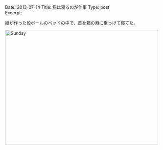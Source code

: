 Date: 2013-07-14 
Title: 猫は寝るのが仕事
Type: post  
Excerpt:   

娘が作った段ボールのベッドの中で、首を箱の淵に乗っけて寝てた。

<a href="http://www.flickr.com/photos/hdknr/9290114320/" title="Sunday by hidelafoglia, on Flickr"><img src="https://farm4.staticflickr.com/3757/9290114320_60ae74988d.jpg" width="500" height="375" alt="Sunday"></a>